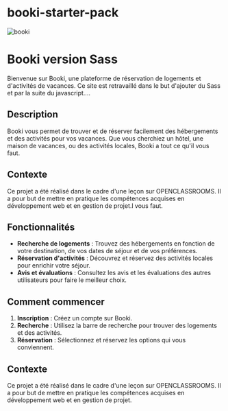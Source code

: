 # booki-starter-pack

![booki](https://github.com/user-attachments/assets/bed4a0b7-b97d-43d1-8420-b61d0ece6f86)

# Booki version Sass

Bienvenue sur Booki, une plateforme de réservation de logements et d'activités de vacances.
Ce site est retravaillé dans le but d'ajouter du Sass et par la suite du javascript....

## Description

Booki vous permet de trouver et de réserver facilement des hébergements et des activités pour vos vacances. Que vous cherchiez un hôtel, une maison de vacances, ou des activités locales, Booki a tout ce qu'il vous faut.

## Contexte

Ce projet a été réalisé dans le cadre d'une leçon sur OPENCLASSROOMS. Il a pour but de mettre en pratique les compétences acquises en développement web et en gestion de projet.l vous faut.

## Fonctionnalités

- **Recherche de logements** : Trouvez des hébergements en fonction de votre destination, de vos dates de séjour et de vos préférences.
- **Réservation d'activités** : Découvrez et réservez des activités locales pour enrichir votre séjour.
- **Avis et évaluations** : Consultez les avis et les évaluations des autres utilisateurs pour faire le meilleur choix.

## Comment commencer

1. **Inscription** : Créez un compte sur Booki.
2. **Recherche** : Utilisez la barre de recherche pour trouver des logements et des activités.
3. **Réservation** : Sélectionnez et réservez les options qui vous conviennent.

## Contexte

Ce projet a été réalisé dans le cadre d'une leçon sur OPENCLASSROOMS. Il a pour but de mettre en pratique les compétences acquises en développement web et en gestion de projet.
